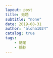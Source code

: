 ```yaml
---
layout: post
title: 无题
subtitle: "none"
date: 2019-08-31
author: "aloha1024"
catalog: true
tags:
    - 随笔
    - 摘抄
---
```


